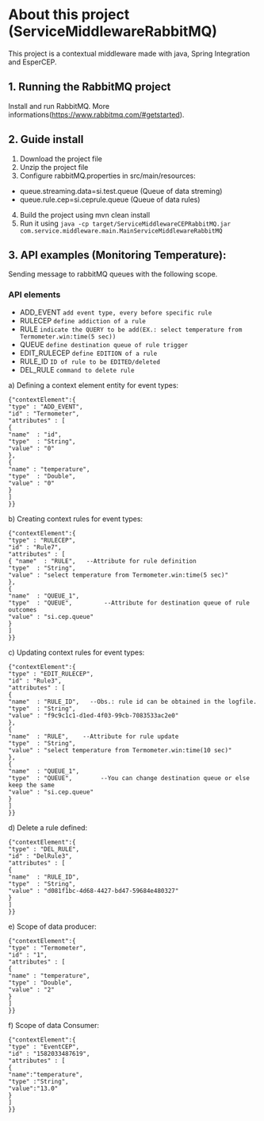 # About this project (ServiceMiddlewareRabbitMQ)
This project is a contextual middleware made with java, Spring Integration and EsperCEP.

## 1. Running the RabbitMQ project
Install and run RabbitMQ. More informations(https://www.rabbitmq.com/#getstarted).

## 2. Guide install
1. Download the project file
2. Unzip the project file
3. Configure rabbitMQ.properties in src/main/resources:
- queue.streaming.data=si.test.queue (Queue of data streming)
- queue.rule.cep=si.ceprule.queue (Queue of data rules)
4. Build the project using mvn clean install
5. Run it using `java -cp target/ServiceMiddlewareCEPRabbitMQ.jar com.service.middleware.main.MainServiceMiddlewareRabbitMQ`

## 3. API examples (Monitoring Temperature):
Sending message to rabbitMQ queues with the following scope.

### API elements
- ADD_EVENT ```add event type, every before specific rule```
- RULECEP   ```define addiction of a rule```
- RULE ```indicate the QUERY to be add(EX.: select temperature from Termometer.win:time(5 sec))``` 
-	QUEUE ```define destination queue of rule trigger```
- EDIT_RULECEP ```define EDITION of a rule```	
- RULE_ID ```ID of rule to be EDITED/deleted```
- DEL_RULE ```command to delete rule```

a) Defining a context element entity for event types:
```
{"contextElement":{
"type" : "ADD_EVENT",
"id" : "Termometer",
"attributes" : [
{ 
"name"  : "id",
"type"  : "String",
"value" : "0"
},
{
"name" : "temperature",
"type"  : "Double",
"value" : "0"
}
]
}}
```
b) Creating context rules for event types:
```
{"contextElement":{
"type" : "RULECEP", 
"id" : "Rule7",
"attributes" : [
{ "name"  : "RULE",   --Attribute for rule definition
"type"  : "String",
"value" : "select temperature from Termometer.win:time(5 sec)"
},
{
"name"  : "QUEUE_1",
"type"  : "QUEUE",         --Attribute for destination queue of rule outcomes
"value" : "si.cep.queue" 
}
]
}}
```
c) Updating context rules for event types:
```
{"contextElement":{
"type" : "EDIT_RULECEP",
"id" : "Rule3",
"attributes" : [
{ 
"name"  : "RULE_ID",   --Obs.: rule id can be obtained in the logfile.
"type"  : "String",
"value" : "f9c9c1c1-d1ed-4f03-99cb-7083533ac2e0"
},
{
"name"  : "RULE",    --Attribute for rule update
"type"  : "String",  
"value" : "select temperature from Termometer.win:time(10 sec)"
},
{
"name"  : "QUEUE_1",
"type"  : "QUEUE",        --You can change destination queue or else keep the same
"value" : "si.cep.queue"
}
]
}}
```

d) Delete a rule defined:

```
{"contextElement":{
"type" : "DEL_RULE",
"id" : "DelRule3",
"attributes" : [
{
"name"  : "RULE_ID",
"type"  : "String",
"value" : "d081f1bc-4d68-4427-bd47-59684e480327"
}
]
}}
```

e) Scope of data producer:

```
{"contextElement":{
"type" : "Termometer",
"id" : "1",
"attributes" : [
{ 
"name" : "temperature",
"type" : "Double",
"value" : "2"
}
]
}}
```

f) Scope of data Consumer:

```
{"contextElement":{
"type" : "EventCEP",
"id" : "1582033487619",
"attributes" : [
{
"name":"temperature",
"type" :"String",
"value":"13.0"
}
]
}}
```
